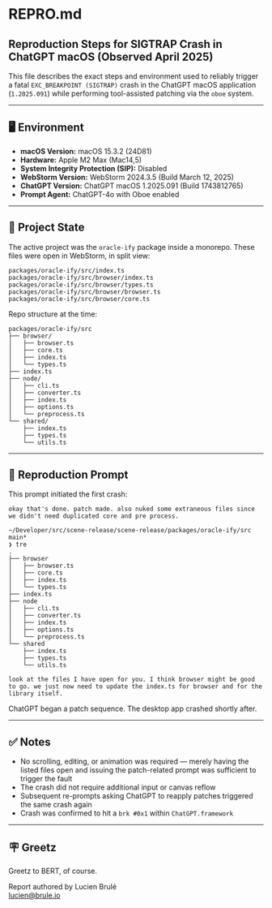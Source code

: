 # REPRO.md  
## Reproduction Steps for SIGTRAP Crash in ChatGPT macOS (Observed April 2025)

This file describes the exact steps and environment used to reliably trigger a fatal `EXC_BREAKPOINT (SIGTRAP)` crash in the ChatGPT macOS application (`1.2025.091`) while performing tool-assisted patching via the `oboe` system.

---

## 🖥️ Environment

- **macOS Version:** macOS 15.3.2 (24D81)
- **Hardware:** Apple M2 Max (Mac14,5)
- **System Integrity Protection (SIP):** Disabled
- **WebStorm Version:** WebStorm 2024.3.5 (Build March 12, 2025)
- **ChatGPT Version:** ChatGPT macOS 1.2025.091 (Build 1743812765)
- **Prompt Agent:** ChatGPT-4o with Oboe enabled

---

## 📁 Project State

The active project was the `oracle-ify` package inside a monorepo. These files were open in WebStorm, in split view:

```
packages/oracle-ify/src/index.ts  
packages/oracle-ify/src/browser/index.ts  
packages/oracle-ify/src/browser/types.ts  
packages/oracle-ify/src/browser/browser.ts  
packages/oracle-ify/src/browser/core.ts
```

Repo structure at the time:

```
packages/oracle-ify/src
├── browser/
│   ├── browser.ts
│   ├── core.ts
│   ├── index.ts
│   └── types.ts
├── index.ts
├── node/
│   ├── cli.ts
│   ├── converter.ts
│   ├── index.ts
│   ├── options.ts
│   └── preprocess.ts
└── shared/
    ├── index.ts
    ├── types.ts
    └── utils.ts
```

---

## 🔁 Reproduction Prompt

This prompt initiated the first crash:

```
okay that's done. patch made. also nuked some extraneous files since we didn't need duplicated core and pre process. 

~/Developer/src/scene-release/scene-release/packages/oracle-ify/src main*  
❯ tre  
.  
├── browser  
│   ├── browser.ts  
│   ├── core.ts  
│   ├── index.ts  
│   └── types.ts  
├── index.ts  
├── node  
│   ├── cli.ts  
│   ├── converter.ts  
│   ├── index.ts  
│   ├── options.ts  
│   └── preprocess.ts  
└── shared  
    ├── index.ts  
    ├── types.ts  
    └── utils.ts  

look at the files I have open for you. I think browser might be good to go. we just now need to update the index.ts for browser and for the library itself.
```

ChatGPT began a patch sequence. The desktop app crashed shortly after.

---

## ✅ Notes

- No scrolling, editing, or animation was required — merely having the listed files open and issuing the patch-related prompt was sufficient to trigger the fault
- The crash did not require additional input or canvas reflow
- Subsequent re-prompts asking ChatGPT to reapply patches triggered the same crash again
- Crash was confirmed to hit a `brk #0x1` within `ChatGPT.framework`

---

## 🪧 Greetz

Greetz to BERT, of course.

Report authored by Lucien Brulé  
lucien@brule.io  
